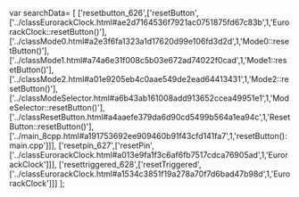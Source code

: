 var searchData= \[
\[\'resetbutton\_626\',\[\'resetButton\',\[\'../classEurorackClock.html\#ae2d7164536f7921ac0751875fd67c83b\',1,\'EurorackClock::resetButton()\'\],\[\'../classMode0.html\#a2e3f6fa1323a1d17620d99e106fd3d2d\',1,\'Mode0::resetButton()\'\],\[\'../classMode1.html\#a74a6e31f008c5b03e672ad74022f0cad\',1,\'Mode1::resetButton()\'\],\[\'../classMode2.html\#a01e9205eb4c0aae549de2ead64413431\',1,\'Mode2::resetButton()\'\],\[\'../classModeSelector.html\#a6b43ab161008add913652ccea49951e1\',1,\'ModeSelector::resetButton()\'\],\[\'../classResetButton.html\#a4aaefe379da6d90cd5499b564a1ea94c\',1,\'ResetButton::resetButton()\'\],\[\'../main\_8cpp.html\#a191753692ee909460b91f43cfd141fa7\',1,\'resetButton(): main.cpp\'\]\]\],
\[\'resetpin\_627\',\[\'resetPin\',\[\'../classEurorackClock.html\#a013e9fa1f3c6af6fb7517cdca76905ad\',1,\'EurorackClock\'\]\]\],
\[\'resettriggered\_628\',\[\'resetTriggered\',\[\'../classEurorackClock.html\#a1534c3851f19a278a70f7d6bad47b98d\',1,\'EurorackClock\'\]\]\]
\];
